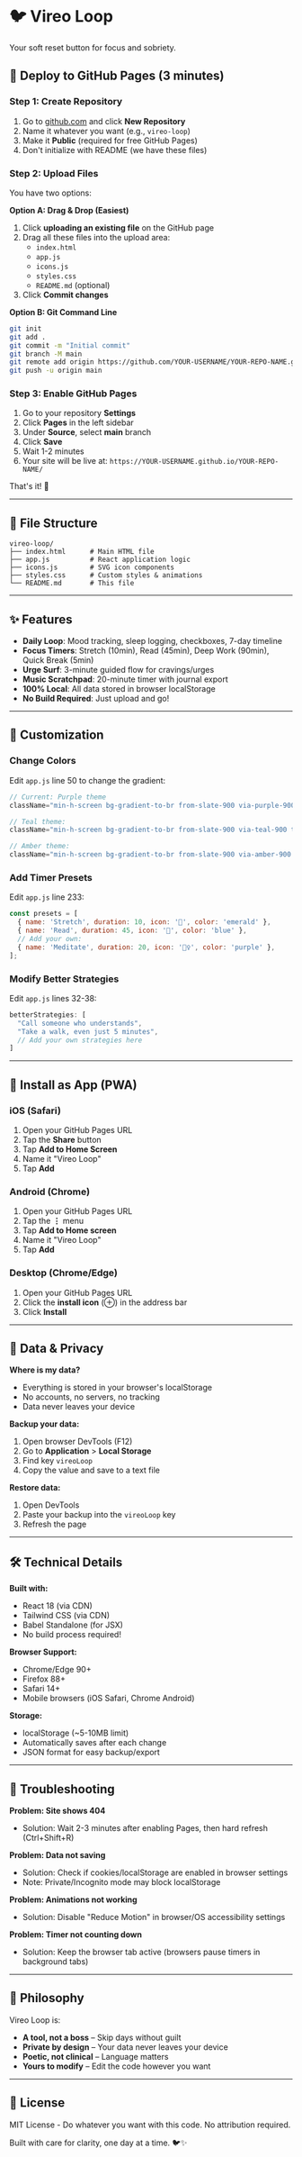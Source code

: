 # 🐦 Vireo Loop

Your soft reset button for focus and sobriety.

## 🚀 Deploy to GitHub Pages (3 minutes)

### Step 1: Create Repository
1. Go to [github.com](https://github.com) and click **New Repository**
2. Name it whatever you want (e.g., `vireo-loop`)
3. Make it **Public** (required for free GitHub Pages)
4. Don't initialize with README (we have these files)

### Step 2: Upload Files
You have two options:

**Option A: Drag & Drop (Easiest)**
1. Click **uploading an existing file** on the GitHub page
2. Drag all these files into the upload area:
   - `index.html`
   - `app.js`
   - `icons.js`
   - `styles.css`
   - `README.md` (optional)
3. Click **Commit changes**

**Option B: Git Command Line**
```bash
git init
git add .
git commit -m "Initial commit"
git branch -M main
git remote add origin https://github.com/YOUR-USERNAME/YOUR-REPO-NAME.git
git push -u origin main
```

### Step 3: Enable GitHub Pages
1. Go to your repository **Settings**
2. Click **Pages** in the left sidebar
3. Under **Source**, select **main** branch
4. Click **Save**
5. Wait 1-2 minutes
6. Your site will be live at: `https://YOUR-USERNAME.github.io/YOUR-REPO-NAME/`

That's it! 🎉

---

## 📁 File Structure

```
vireo-loop/
├── index.html      # Main HTML file
├── app.js          # React application logic
├── icons.js        # SVG icon components
├── styles.css      # Custom styles & animations
└── README.md       # This file
```

---

## ✨ Features

- **Daily Loop**: Mood tracking, sleep logging, checkboxes, 7-day timeline
- **Focus Timers**: Stretch (10min), Read (45min), Deep Work (90min), Quick Break (5min)
- **Urge Surf**: 3-minute guided flow for cravings/urges
- **Music Scratchpad**: 20-minute timer with journal export
- **100% Local**: All data stored in browser localStorage
- **No Build Required**: Just upload and go!

---

## 🎨 Customization

### Change Colors
Edit `app.js` line 50 to change the gradient:
```javascript
// Current: Purple theme
className="min-h-screen bg-gradient-to-br from-slate-900 via-purple-900 to-slate-900"

// Teal theme:
className="min-h-screen bg-gradient-to-br from-slate-900 via-teal-900 to-slate-900"

// Amber theme:
className="min-h-screen bg-gradient-to-br from-slate-900 via-amber-900 to-slate-900"
```

### Add Timer Presets
Edit `app.js` line 233:
```javascript
const presets = [
  { name: 'Stretch', duration: 10, icon: '🧘', color: 'emerald' },
  { name: 'Read', duration: 45, icon: '📖', color: 'blue' },
  // Add your own:
  { name: 'Meditate', duration: 20, icon: '🧘‍♀️', color: 'purple' },
];
```

### Modify Better Strategies
Edit `app.js` lines 32-38:
```javascript
betterStrategies: [
  "Call someone who understands",
  "Take a walk, even just 5 minutes",
  // Add your own strategies here
]
```

---

## 📱 Install as App (PWA)

### iOS (Safari)
1. Open your GitHub Pages URL
2. Tap the **Share** button
3. Tap **Add to Home Screen**
4. Name it "Vireo Loop"
5. Tap **Add**

### Android (Chrome)
1. Open your GitHub Pages URL
2. Tap the **⋮** menu
3. Tap **Add to Home screen**
4. Name it "Vireo Loop"
5. Tap **Add**

### Desktop (Chrome/Edge)
1. Open your GitHub Pages URL
2. Click the **install icon** (⊕) in the address bar
3. Click **Install**

---

## 💾 Data & Privacy

**Where is my data?**
- Everything is stored in your browser's localStorage
- No accounts, no servers, no tracking
- Data never leaves your device

**Backup your data:**
1. Open browser DevTools (F12)
2. Go to **Application** > **Local Storage**
3. Find key `vireoLoop`
4. Copy the value and save to a text file

**Restore data:**
1. Open DevTools
2. Paste your backup into the `vireoLoop` key
3. Refresh the page

---

## 🛠️ Technical Details

**Built with:**
- React 18 (via CDN)
- Tailwind CSS (via CDN)
- Babel Standalone (for JSX)
- No build process required!

**Browser Support:**
- Chrome/Edge 90+
- Firefox 88+
- Safari 14+
- Mobile browsers (iOS Safari, Chrome Android)

**Storage:**
- localStorage (~5-10MB limit)
- Automatically saves after each change
- JSON format for easy backup/export

---

## 🐛 Troubleshooting

**Problem: Site shows 404**
- Solution: Wait 2-3 minutes after enabling Pages, then hard refresh (Ctrl+Shift+R)

**Problem: Data not saving**
- Solution: Check if cookies/localStorage are enabled in browser settings
- Note: Private/Incognito mode may block localStorage

**Problem: Animations not working**
- Solution: Disable "Reduce Motion" in browser/OS accessibility settings

**Problem: Timer not counting down**
- Solution: Keep the browser tab active (browsers pause timers in background tabs)

---

## 🎯 Philosophy

Vireo Loop is:
- **A tool, not a boss** – Skip days without guilt
- **Private by design** – Your data never leaves your device
- **Poetic, not clinical** – Language matters
- **Yours to modify** – Edit the code however you want

---

## 📝 License

MIT License - Do whatever you want with this code. No attribution required.

Built with care for clarity, one day at a time. 🐦✨
